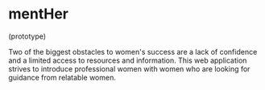 # mentHer
(prototype)

Two of the biggest obstacles to women's success are a lack of confidence and a limited access to resources and information. 
This web application strives to introduce professional women with women who are looking for guidance from relatable women.
